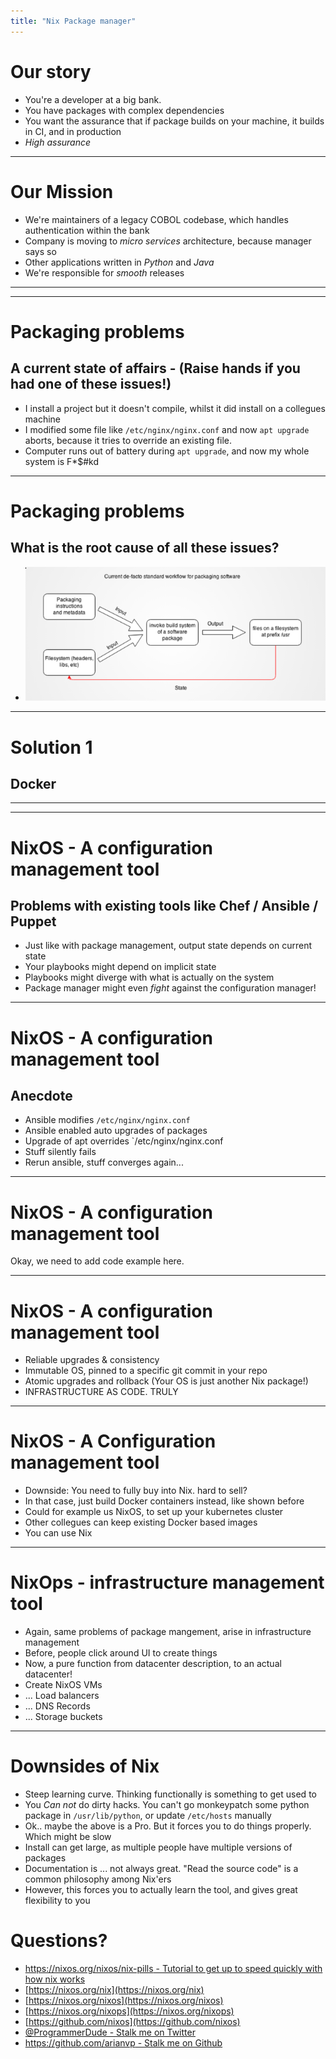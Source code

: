 ```yaml
---
title: "Nix Package manager"
---
```


# Our story
* You're a developer at a big bank.
* You have packages with complex dependencies
* You want the assurance that if package builds on your machine, it builds in CI, and in production
* _High assurance_

---

# Our Mission
* We're maintainers of a legacy COBOL codebase, which handles authentication within the bank
* Company is moving to _micro services_ architecture, because manager says so
* Other applications written in _Python_ and _Java_
* We're responsible for _smooth_ releases

---



---

# Packaging problems
## A current state of affairs - (Raise hands if you had one of these issues!)
* I install a project but it doesn't compile, whilst it did install on a collegues machine
* I modified some file like `/etc/nginx/nginx.conf` and now `apt upgrade` aborts, because
  it tries to override an existing file.
* Computer runs out of battery during `apt upgrade`, and now my whole system is F*$#kd

---

# Packaging problems
## What is the root cause of all these issues?

* ![Mutability](current-flow.png)


---

# Solution 1
## Docker


---


---


# NixOS - A configuration management tool
## Problems with existing tools like Chef / Ansible / Puppet
* Just like with package management, output state depends on current state
* Your playbooks might depend on implicit state
* Playbooks might diverge with what is actually on the system
* Package manager might even _fight_ against the configuration manager!

---

# NixOS - A configuration management tool
## Anecdote
* Ansible modifies `/etc/nginx/nginx.conf`
* Ansible enabled auto upgrades of packages
* Upgrade of apt overrides `/etc/nginx/nginx.conf
* Stuff silently fails
* Rerun ansible,  stuff converges again...

---

# NixOS - A configuration management tool

Okay, we need to add code example here.

---

# NixOS - A configuration management tool
* Reliable upgrades & consistency
* Immutable OS, pinned to a specific git commit in your repo
* Atomic upgrades and rollback (Your OS is just another Nix package!)
* INFRASTRUCTURE AS CODE. TRULY

---

# NixOS - A Configuration management tool
* Downside: You need to fully buy into Nix. hard to sell?
* In that case, just build Docker containers instead, like shown before
* Could for example us NixOS, to set up your kubernetes cluster
* Other collegues can keep existing Docker based images
* You can use Nix


---

# NixOps - infrastructure management tool
* Again, same problems of package mangement, arise in infrastructure management
* Before, people click around UI to create things
* Now, a pure function from datacenter description, to an actual datacenter!
* Create NixOS VMs
* ... Load balancers
* ... DNS Records
* ... Storage buckets

---

# Downsides of Nix
* Steep learning curve. Thinking functionally is something to get used to
* You _Can not_ do dirty hacks.  You can't go monkeypatch some python package in `/usr/lib/python`, or update `/etc/hosts` manually 
* Ok.. maybe the above is a Pro. But it forces you to do things properly. Which might be slow
* Install can get large, as multiple people have multiple versions of packages
* Documentation is ... not always great. "Read the source code" is a common philosophy among Nix'ers
* However, this forces you to actually learn the tool, and gives great flexibility to you

# Questions?
* [https://nixos.org/nixos/nix-pills - Tutorial to get up to speed quickly with how nix works](https://nixos.org/nixos/nix-pills)
* [https://nixos.org/nix](https://nixos.org/nix)
* [https://nixos.org/nixos](https://nixos.org/nixos)
* [https://nixos.org/nixops](https://nixos.org/nixops)
* [https://github.com/nixos](https://github.com/nixos)
* [\@ProgrammerDude - Stalk me on Twitter](https://twitter.com/ProgrammerDude)
* [https://github.com/arianvp - Stalk me on Github](https://github.com/arianvp)

